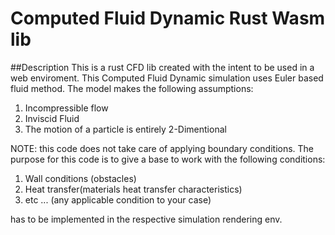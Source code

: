 # Computed Fluid Dynamic Rust Wasm lib

##Description
This is a rust CFD lib created with the intent to be used in a web enviroment. This Computed Fluid Dynamic simulation uses Euler based fluid method. 
The model makes the following assumptions: 
1. Incompressible flow
2. Inviscid Fluid
3. The motion of a particle is entirely 2-Dimentional

NOTE: this code does not take care of applying boundary conditions. The purpose for this code is to give a base to work with the following conditions:
1. Wall conditions (obstacles)
2. Heat transfer(materials heat transfer characteristics)
3. etc ... (any applicable condition to your case)
 
has to be implemented in the respective simulation rendering env.

